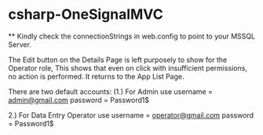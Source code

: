 # csharp-OneSignalMVC

** Kindly check the connectionStrings in web.config to point to your MSSQL Server. 

The Edit button on the Details Page is left purposely to show for the Operator role, 
This shows that even on click with insufficient permissions, no action is performed. It returns to the App List Page.

There are two default accounts: 
(1.) For Admin use
username = admin@gmail.com
password = Password1$

2.) For Data Entry Operator use
username = operator@gmail.com
password = Password1$

